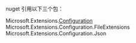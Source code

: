 nuget 引用以下三个包：

Microsoft.Extensions.[Configuration](https://so.csdn.net/so/search?q=Configuration&spm=1001.2101.3001.7020)  
Microsoft.Extensions.Configuration.FileExtensions  
Microsoft.Extensions.Configuration.Json